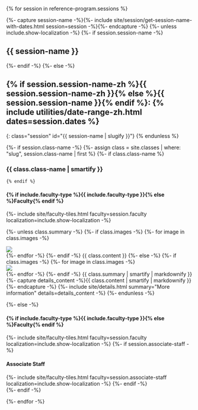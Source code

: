 {% for session in reference-program.sessions %}

{%- capture session-name -%}{%- include site/session/get-session-name-with-dates.html session=session -%}{%- endcapture -%}
{%- unless include.show-localization -%}
    {%- if session.session-name -%}
    <h2 class="session" id="{{ session-name | slugify }}">{{ session-name }}</h2>
    {%- endif -%}
{%- else -%}
## {% if session.session-name-zh %}{{ session.session-name-zh }}{% else %}{{ session.session-name }}{% endif %}: {% include utilities/date-range-zh.html dates=session.dates %}
{: class="session" id="{{ session-name | slugify }}"}
{% endunless %}

{%- if session.class-name -%}
    {%- assign class = site.classes | where: "slug", session.class-name | first %}
    {%- if class.class-name %}
### {{ class.class-name | smartify }}
    {% endif %}

<div class="tiles inside-brochure class">
    <h4>{% if include.faculty-type %}{{ include.faculty-type }}{% else %}Faculty{% endif %}</h4>
    {%- include site/faculty-tiles.html faculty=session.faculty localization=include.show-localization -%}
</div>


{%- unless class.summary -%}
    {%- if class.images -%}
        {%- for image in class.images -%}
<div class="highlight-box image">
    <img src="{{ site.program-assets-directory | append: image | relative_url }}" />
</div>
        {%- endfor -%}
    {%- endif -%}
{{ class.content }}
{%- else -%}
{%- if class.images -%}
    {%- for image in class.images -%}
<div class="image-container">
    <img src="{{ site.program-assets-directory | append: image | relative_url }}" />
</div>
    {%- endfor -%}
{%- endif -%}
{{ class.summary | smartify | markdownify }}
{%- capture details_content -%}{{ class.content | smartify | markdownify }}{%- endcapture -%}
{%- include site/details.html summary="More information" details=details_content -%}
{%- endunless -%}

{%- else -%}
<div class="tiles inside-brochure">
    <h4>{% if include.faculty-type %}{{ include.faculty-type }}{% else %}Faculty{% endif %}</h4>
    {%- include site/faculty-tiles.html faculty=session.faculty localization=include.show-localization -%}
    {%- if session.associate-staff -%}
    <h4>Associate Staff</h4>
    {%- include site/faculty-tiles.html faculty=session.associate-staff localization=include.show-localization -%}
    {%- endif -%}
</div>
{%- endif -%}

{%- endfor -%}
